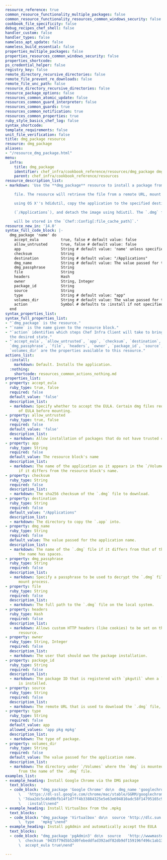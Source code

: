 ```yaml
---
resource_reference: true
common_resource_functionality_multiple_packages: false
common_resource_functionality_resources_common_windows_security: false
cookbook_file_specificity: false
debug_recipes_chef_shell: false
handler_custom: false
handler_types: false
nameless_apt_update: false
nameless_build_essential: false
properties_multiple_packages: false
properties_resources_common_windows_security: false
properties_shortcode: 
ps_credential_helper: false
registry_key: false
remote_directory_recursive_directories: false
remote_file_prevent_re_downloads: false
remote_file_unc_path: false
resource_directory_recursive_directories: false
resource_package_options: false
resources_common_atomic_update: false
resources_common_guard_interpreter: false
resources_common_guards: true
resources_common_notification: true
resources_common_properties: true
ruby_style_basics_chef_log: false
syntax_shortcode: 
template_requirements: false
unit_file_verification: false
title: dmg_package resource
resource: dmg_package
aliases:
- "/resource_dmg_package.html"
menu:
  infra:
    title: dmg_package
    identifier: chef_infra/cookbook_reference/resources/dmg_package dmg_package
    parent: chef_infra/cookbook_reference/resources
resource_description_list:
- markdown: 'Use the **dmg_package** resource to install a package from a `.dmg`

    file. The resource will retrieve the file from a remote URL, mount it

    using OS X''s hdidutil, copy the application to the specified destination

    (`/Applications`), and detach the image using hdiutil. The `.dmg` file

    will be stored in the `Chef::Config[:file_cache_path]`.'
resource_new_in: '14.0'
syntax_full_code_block: |-
  dmg_package 'name' do
    accept_eula          true, false # default value: false
    allow_untrusted      true, false # default value: false
    app                  String # default value: 'name' unless specified
    checksum             String
    destination          String # default value: "/Applications"
    dmg_name             String # default value: The value passed for the application name.
    dmg_passphrase       String
    file                 String
    headers              Hash
    owner                String, Integer
    package_id           String
    source               String
    type                 String # default value: "app"
    volumes_dir          String # default value: The value passed for the application name.
    action               Symbol # defaults to :install if not specified
  end
syntax_properties_list:
syntax_full_properties_list:
- "`dmg_package` is the resource."
- "`name` is the name given to the resource block."
- "`action` identifies which steps Chef Infra Client will take to bring the node into
  the desired state."
- "`accept_eula`, `allow_untrusted`, `app`, `checksum`, `destination`, `dmg_name`,
  `dmg_passphrase`, `file`, `headers`, `owner`, `package_id`, `source`, `type`, and
  `volumes_dir` are the properties available to this resource."
actions_list:
  :install:
    markdown: Default. Installs the application.
  :nothing:
    shortcode: resources_common_actions_nothing.md
properties_list:
- property: accept_eula
  ruby_type: true, false
  required: false
  default_value: 'false'
  description_list:
  - markdown: Specify whether to accept the EULA. Certain dmg files require acceptance
      of EULA before mounting.
- property: allow_untrusted
  ruby_type: true, false
  required: false
  default_value: 'false'
  description_list:
  - markdown: Allow installation of packages that do not have trusted certificates.
- property: app
  ruby_type: String
  required: false
  default_value: The resource block's name
  description_list:
  - markdown: The name of the application as it appears in the `/Volumes` directory
      if it differs from the resource block's name.
- property: checksum
  ruby_type: String
  required: false
  description_list:
  - markdown: The sha256 checksum of the `.dmg` file to download.
- property: destination
  ruby_type: String
  required: false
  default_value: "/Applications"
  description_list:
  - markdown: The directory to copy the `.app` into.
- property: dmg_name
  ruby_type: String
  required: false
  default_value: The value passed for the application name.
  description_list:
  - markdown: The name of the `.dmg` file if it differs from that of the app, or if
      the name has spaces.
- property: dmg_passphrase
  ruby_type: String
  required: false
  description_list:
  - markdown: Specify a passphrase to be used to decrypt the `.dmg` file during the
      mount process.
- property: file
  ruby_type: String
  required: false
  description_list:
  - markdown: The full path to the `.dmg` file on the local system.
- property: headers
  ruby_type: Hash
  required: false
  description_list:
  - markdown: Allows custom HTTP headers (like cookies) to be set on the `remote_file`
      resource.
- property: owner
  ruby_type: String, Integer
  required: false
  description_list:
  - markdown: The user that should own the package installation.
- property: package_id
  ruby_type: String
  required: false
  description_list:
  - markdown: The package ID that is registered with `pkgutil` when a `pkg` or `mpkg`
      is installed.
- property: source
  ruby_type: String
  required: false
  description_list:
  - markdown: The remote URL that is used to download the `.dmg` file, if specified.
- property: type
  ruby_type: String
  required: false
  default_value: app
  allowed_values: 'app pkg mpkg'
  description_list:
  - markdown: The type of package.
- property: volumes_dir
  ruby_type: String
  required: false
  default_value: The value passed for the application name.
  description_list:
  - markdown: The directory under `/Volumes` where the `dmg` is mounted if it differs
      from the name of the `.dmg` file.
examples_list:
- example_heading: Install Google Chrome via the DMG package
  text_blocks:
  - code_block: "dmg_package 'Google Chrome' do\n  dmg_name 'googlechrome'\n  source\
      \   'https://dl-ssl.google.com/chrome/mac/stable/GGRM/googlechrome.dmg'\n  checksum\
      \ '7daa2dc5c46d9bfb14f1d7ff4b33884325e5e63e694810adc58f14795165c91a'\n  action\
      \   :install\nend"
- example_heading: Install Virtualbox from the .mpkg
  text_blocks:
  - code_block: "dmg_package 'Virtualbox' do\n  source 'http://dlc.sun.com.edgesuite.net/virtualbox/4.0.8/VirtualBox-4.0.8-71778-OSX.dmg'\n\
      \  type   'mpkg'\nend"
- example_heading: Install pgAdmin and automatically accept the EULA
  text_blocks:
  - code_block: "dmg_package 'pgAdmin3' do\n  source   'http://wwwmaster.postgresql.org/redir/198/h/pgadmin3/release/v1.12.3/osx/pgadmin3-1.12.3.dmg'\n\
      \  checksum '9435f79d5b52d0febeddfad392adf82db9df159196f496c1ab139a6957242ce9'\n\
      \  accept_eula true\nend"

---
```

